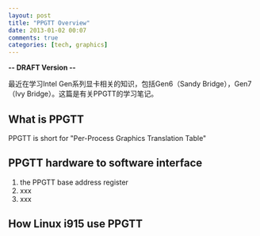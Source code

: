 ```yaml
---
layout: post
title: "PPGTT Overview"
date: 2013-01-02 00:07
comments: true
categories: [tech, graphics]
---
```

**-- DRAFT Version --**

最近在学习Intel Gen系列显卡相关的知识，包括Gen6（Sandy Bridge），Gen7（Ivy Bridge）。这篇是有关PPGTT的学习笔记。

## What is PPGTT

PPGTT is short for "Per-Process Graphics Translation Table"

## PPGTT hardware to software interface

1. the PPGTT base address register
2. xxx
3. xxx

## How Linux i915 use PPGTT
